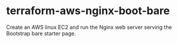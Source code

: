 # terraform-aws-nginx-boot-bare
Create an AWS linux EC2 and run the Nginx web server serving the Bootstrap bare starter page.
